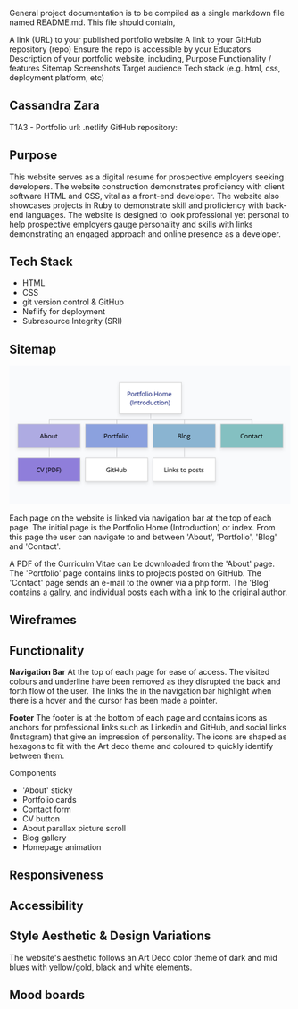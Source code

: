 General project documentation is to be compiled as a single markdown file named README.md. This file should contain,

A link (URL) to your published portfolio website
A link to your GitHub repository (repo)
Ensure the repo is accessible by your Educators
Description of your portfolio website, including,
Purpose
Functionality / features
Sitemap
Screenshots
Target audience
Tech stack (e.g. html, css, deployment platform, etc)



## Cassandra Zara 
T1A3 - Portfolio 
url:     .netlify
GitHub repository: 

## Purpose

This website serves as a digital resume for prospective employers seeking developers. The website construction demonstrates proficiency with client software HTML and CSS, vital as a front-end developer. The website also showcases projects in Ruby to demonstrate skill and proficiency with back-end languages. The website is designed to look professional yet personal to help prospective employers gauge personality and skills with links demonstrating an engaged approach and online presence as a developer. 

## Tech Stack 
- HTML
- CSS
- git version control & GitHub
- Neflify for deployment
- Subresource Integrity (SRI)


## Sitemap

![](docs/sitemap.png)

Each page on the website is linked via navigation bar at the top of each page. The initial page is the Portfolio Home (Introduction) or index. From this page the user can navigate to and between 'About', 'Portfolio', 'Blog' and 'Contact'. 

A PDF of the Curriculm Vitae can be downloaded from the 'About' page. 
The 'Portfolio' page contains links to projects posted on GitHub. 
The 'Contact' page sends an e-mail to the owner via a php form. 
The 'Blog' contains a gallry, and individual posts each with a link to the original author. 

## Wireframes




## Functionality

**Navigation Bar**
At the top of each page for ease of access. The visited colours and underline have been removed as they disrupted the back and forth flow of the user. The links the in the navigation bar highlight when there is a hover and the cursor has been made a pointer. 


**Footer**
The footer is at the bottom of each page and contains icons as anchors for professional links such as Linkedin and GitHub, and social links (Instagram) that give an impression of personality. The icons are shaped as hexagons to fit with the Art deco theme and coloured to quickly identify between them. 


Components 
- 'About' sticky 
- Portfolio cards
- Contact form 
- CV button 
- About parallax picture scroll 
- Blog gallery
- Homepage animation

## Responsiveness 


## Accessibility


## Style Aesthetic & Design Variations

The website's aesthetic follows an Art Deco color theme of dark and mid blues with yellow/gold, black and white elements. 

## Mood boards